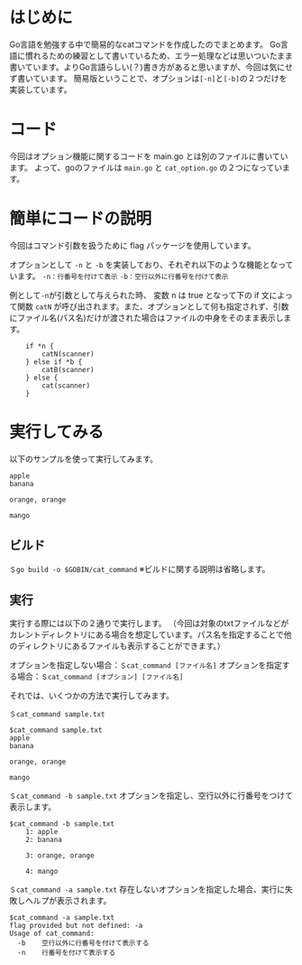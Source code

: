 # はじめに
Go言語を勉強する中で簡易的なcatコマンドを作成したのでまとめます。
Go言語に慣れるための練習として書いているため、エラー処理などは思いついたまま書いています。よりGo言語らしい(？)書き方があると思いますが、今回は気にせず書いています。
簡易版ということで、オプションは`[-n]`と`[-b]`の２つだけを実装しています。

# コード
今回はオプション機能に関するコードを main.go とは別のファイルに書いています。
よって、goのファイルは `main.go` と `cat_option.go` の２つになっています。

# 簡単にコードの説明
今回はコマンド引数を扱うために flag パッケージを使用しています。

オプションとして `-n` と `-b` を実装しており、それぞれ以下のような機能となっています。
`-n：行番号を付けて表示`
`-b：空行以外に行番号を付けて表示`

例として`-n`が引数として与えられた時、 変数 n は true となって下の if 文によって関数 `catN` が呼び出されます。また、オプションとして何も指定されず、引数にファイル名(パス名)だけが渡された場合はファイルの中身をそのまま表示します。
```
	if *n {
		catN(scanner)
	} else if *b {
		catB(scanner)
	} else {
		cat(scanner)
	}
```

# 実行してみる
以下のサンプルを使って実行してみます。
```sample.text
apple
banana

orange, orange

mango
```

## ビルド
`＄go build -o $GOBIN/cat_command`
※ビルドに関する説明は省略します。

## 実行
実行する際には以下の２通りで実行します。
（今回は対象のtxtファイルなどがカレントディレクトリにある場合を想定しています。パス名を指定することで他のディレクトリにあるファイルも表示することができます。）

オプションを指定しない場合：`＄cat_command [ファイル名]`
オプションを指定する場合：`＄cat_command [オプション] [ファイル名]`

それでは、いくつかの方法で実行してみます。

`＄cat_command sample.txt`
```
$cat_command sample.txt
apple
banana

orange, orange

mango
```

`＄cat_command -b sample.txt`
オプションを指定し、空行以外に行番号をつけて表示します。
```
$cat_command -b sample.txt
    1: apple
    2: banana

    3: orange, orange

    4: mango
```
`＄cat_command -a sample.txt`
存在しないオプションを指定した場合、実行に失敗しヘルプが表示されます。
```
$cat_command -a sample.txt
flag provided but not defined: -a
Usage of cat_command:
  -b    空行以外に行番号を付けて表示する
  -n    行番号を付けて表示する
```

